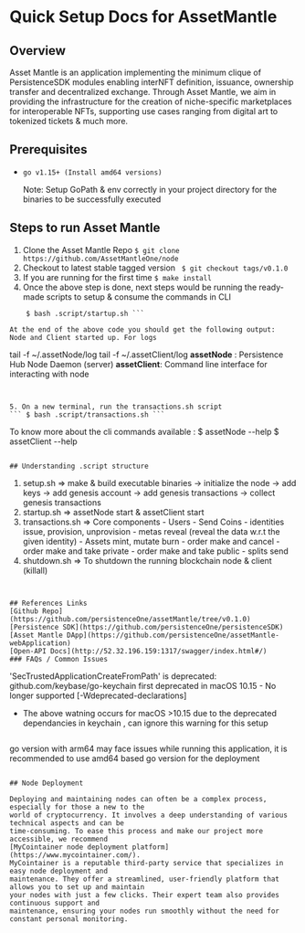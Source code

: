 
# Quick Setup Docs for AssetMantle


## Overview
Asset Mantle is an application implementing the minimum clique of PersistenceSDK modules enabling interNFT definition, issuance, ownership transfer and decentralized exchange.
Through Asset Mantle, we aim in providing the infrastructure for the creation of niche-specific marketplaces for interoperable NFTs, supporting use cases ranging from digital art to tokenized tickets & much more.


## Prerequisites
*     go v1.15+ (Install amd64 versions)
    Note: Setup GoPath & env correctly in your project directory for the binaries to be successfully executed



## Steps to run Asset Mantle
1. Clone the Asset Mantle Repo
        ```$ git clone https://github.com/AssetMantleOne/node```
2. Checkout to latest stable tagged version
``` $ git checkout tags/v0.1.0```
3. If you are running for the first time
``` $ make install ```
4. Once the above step is done, next steps would be running the ready-made scripts to setup & consume the commands in CLI
``` $ bash .script/setup.sh
    $ bash .script/startup.sh ```

At the end of the above code you should get the following output:
Node and Client started up. For logs

```
tail -f ~/.assetNode/log
tail -f ~/.assetClient/log
**assetNode** : Persistence Hub Node Daemon (server)
**assetClient**: Command line interface for interacting with node
```


5. On a new terminal, run the transactions.sh script
``` $ bash .script/transactions.sh ```

```
To know more about the cli commands available :
$ assetNode --help
$ assetClient --help
```

## Understanding .script structure

```
1.  setup.sh
    => make & build executable binaries -> initialize the node -> add keys -> add genesis account -> add genesis transactions -> collect genesis transactions
2.  startup.sh
    => assetNode start & assetClient start
3.  transactions.sh
    => Core components
        - Users
        - Send Coins
        - identities issue, provision, unprovision
        - metas reveal (reveal the data w.r.t the given identity)
        - Assets mint, mutate burn
        - order make and cancel
        - order make and take private
        - order make and take public
        - splits send
4. shutdown.sh
    => To shutdown the running blockchain node & client (killall)
```


## References Links
[Github Repo](https://github.com/persistenceOne/assetMantle/tree/v0.1.0)
[Persistence SDK](https://github.com/persistenceOne/persistenceSDK)
[Asset Mantle DApp](https://github.com/persistenceOne/assetMantle-webApplication)
[Open-API Docs](http://52.32.196.159:1317/swagger/index.html#/)
### FAQs / Common Issues

```
'SecTrustedApplicationCreateFromPath' is deprecated:
github.com/keybase/go-keychain
 first deprecated in macOS 10.15 - No longer supported [-Wdeprecated-declarations]

 * The above watning occurs for macOS >10.15 due to the deprecated dependancies in keychain , can ignore this warning for this setup
```

```
go version with arm64 may face issues while running this application, it is recommended to use amd64 based go version  for the deployment
```

## Node Deployment

Deploying and maintaining nodes can often be a complex process, especially for those a new to the
world of cryptocurrency. It involves a deep understanding of various technical aspects and can be
time-consuming. To ease this process and make our project more accessible, we recommend
[MyCointainer node deployment platform](https://www.mycointainer.com/).
MyCointainer is a reputable third-party service that specializes in easy node deployment and
maintenance. They offer a streamlined, user-friendly platform that allows you to set up and maintain
your nodes with just a few clicks. Their expert team also provides continuous support and
maintenance, ensuring your nodes run smoothly without the need for constant personal monitoring.
